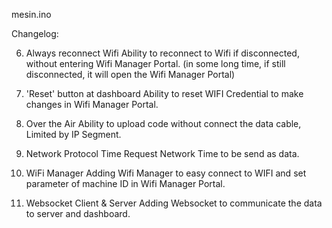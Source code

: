 mesin.ino

Changelog:

6. Always reconnect Wifi
    Ability to reconnect to Wifi if disconnected, without entering Wifi Manager Portal.
    (in some long time, if still disconnected, it will open the Wifi Manager Portal)

5. 'Reset' button at dashboard
    Ability to reset WIFI Credential to make changes in Wifi Manager Portal.

4. Over the Air
    Ability to upload code without connect the data cable, Limited by IP Segment.

3. Network Protocol Time
    Request Network Time to be send as data.

2. WiFi Manager
    Adding Wifi Manager to easy connect to WIFI and set parameter of machine ID in Wifi Manager Portal.

1. Websocket Client & Server
    Adding Websocket to communicate the data to server and dashboard.
